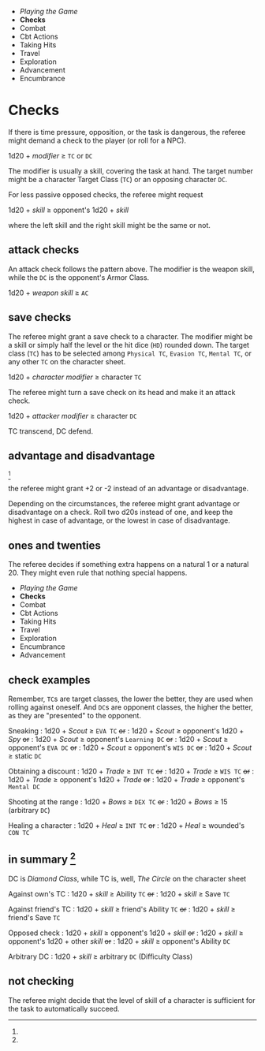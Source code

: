 
<!-- .margin.compass -->
* _Playing the Game_
* **Checks**
* Combat
* Cbt Actions
* Taking Hits
* Travel
* Exploration
* Advancement
* Encumbrance


# Checks

If there is time pressure, opposition, or the task is dangerous, the referee might demand a check to the player (or roll for a NPC).

<!-- .comparison -->
1d20 + _modifier_ ≥ `TC` or `DC`

The modifier is usually a skill, covering the task at hand. The target number might be a character Target Class (`TC`) or an opposing character `DC`.

For less passive opposed checks, the referee might request

<!-- .comparison -->
1d20 + _skill_ ≥ opponent's 1d20 + _skill_

where the left skill and the right skill might be the same or not.


## attack checks

An attack check follows the pattern above. The modifier is the weapon skill, while the `DC` is the opponent's Armor Class.

<!-- .comparison -->
1d20 + _weapon skill_ ≥ `AC`


## save checks

The referee might grant a save check to a character. The modifier might be a skill or simply half the level or the hit dice (`HD`) rounded down. The target class (`TC`) has to be selected among `Physical TC`, `Evasion TC`, `Mental TC`, or any other `TC` on the character sheet.

<!-- .comparison -->
1d20 + _character modifier_ ≥ character `TC`

The referee might turn a save check on its head and make it an attack check.

<!-- .comparison -->
1d20 + _attacker modifier_ ≥ character `DC`

TC transcend, DC defend.


## advantage and disadvantage

[^1]

[^1]:
  the referee might grant +2 or -2 instead of an advantage or disadvantage.

Depending on the circumstances, the referee might grant advantage or disadvantage on a check. Roll two d20s instead of one, and keep the highest in case of advantage, or the lowest in case of disadvantage.


## ones and twenties

The referee decides if something extra happens on a natural 1 or a natural 20. They might even rule that nothing special happens.


<!-- PAGE BREAK checks -->


<!-- .margin.compass -->
* _Playing the Game_
* **Checks**
* Combat
* Cbt Actions
* Taking Hits
* Travel
* Exploration
* Encumbrance
* Advancement


## check examples

Remember, `TC`s are target classes, the lower the better, they are used when rolling against oneself. And `DC`s are opponent classes, the higher the better, as they are "presented" to the opponent.

Sneaking
: 1d20 + _Scout_ ≥ `EVA TC` ~~or~~
: 1d20 + _Scout_ ≥ opponent's 1d20 + _Spy_ ~~or~~
: 1d20 + _Scout_ ≥ opponent's `Learning DC` ~~or~~
: 1d20 + _Scout_ ≥ opponent's `EVA DC` ~~or~~
: 1d20 + _Scout_ ≥ opponent's `WIS DC` ~~or~~
: 1d20 + _Scout_ ≥ static `DC`

Obtaining a discount
: 1d20 + _Trade_ ≥ `INT TC` ~~or~~
: 1d20 + _Trade_ ≥ `WIS TC` ~~or~~
: 1d20 + _Trade_ ≥ opponent's 1d20 + _Trade_ ~~or~~
: 1d20 + _Trade_ ≥ opponent's `Mental DC`

Shooting at the range
: 1d20 + _Bows_ ≥ `DEX TC` ~~or~~
: 1d20 + _Bows_ ≥ 15 (arbitrary `DC`)

Healing a character
: 1d20 + _Heal_ ≥ `INT TC` ~~or~~
: 1d20 + _Heal_ ≥ wounded's `CON TC`


## in summary [^1]

[^1]:
  DC is _Diamond Class_, while TC is, well, _The Circle_ on the character sheet

Against own's TC
: 1d20 + _skill_ ≥ Ability `TC` ~~or~~
: 1d20 + _skill_ ≥ Save `TC`

Against friend's TC
: 1d20 + _skill_ ≥ friend's Ability `TC` ~~or~~
: 1d20 + _skill_ ≥ friend's Save `TC`

Opposed check
: 1d20 + _skill_ ≥ opponent's 1d20 + _skill_ ~~or~~
: 1d20 + _skill_ ≥ opponent's 1d20 + other _skill_ ~~or~~
: 1d20 + _skill_ ≥ opponent's Ability `DC`

Arbitrary DC
: 1d20 + _skill_ ≥ arbitrary `DC` (Difficulty Class)


## not checking

The referee might decide that the level of skill of a character is sufficient for the task to automatically succeed.

